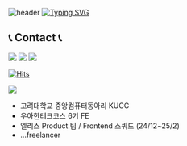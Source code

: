 <!--
**Jaymyong66/Jaymyong66** is a ✨ _special_ ✨ repository because its `README.md` (this file) appears on your GitHub profile.

Here are some ideas to get you started:

- 🔭 I’m currently working on ...
- 🌱 I’m currently learning ...
- 👯 I’m looking to collaborate on ...
- 🤔 I’m looking for help with ...
- 💬 Ask me about ...
- 📫 How to reach me: ...
- 😄 Pronouns: ...
- ⚡ Fun fact: ...
-->

![header](https://capsule-render.vercel.app/api?type=waving&color=6994CDEE&text=&animation=twinkling&height=80)
[![Typing SVG](https://readme-typing-svg.demolab.com?font=Alkatra&size=30&duration=2000&pause=1000&color=499FF7&multiline=true&random=false&width=450&lines=Welcome+to+JayMyong66+GitHub!%F0%9F%91%8B)](https://git.io/typing-svg)



## 📞 Contact 📞
 [![](https://img.shields.io/badge/Blog-grey?style=for-the-badge&logo=Tistory)](https://jayming66.tistory.com/)
 [![](https://img.shields.io/badge/Gmail-EA4335?style=for-the-badge&logo=Gmail&logoColor=white)](mailto:mjw8941@gmail.com)
 [![](https://img.shields.io/badge/Instagram-E4405F?style=for-the-badge&logo=Instagram&logoColor=white)](https://www.instagram.com/jayming66/)
 


[![Hits](https://hits.seeyoufarm.com/api/count/incr/badge.svg?url=https%3A%2F%2Fgithub.com%2FJaymyong66%2Fhit-counter&count_bg=%233D86C8&title_bg=%23555555&icon=ghostery.svg&icon_color=%23E7E7E7&title=Hi&edge_flat=true)](https://hits.seeyoufarm.com)

<a href="https://www.instagram.com/blockchain__valley/" target="_blank"><img src="https://img.shields.io/badge/#3C3C3D?style=flat-square&logo=#3C3C3D&logoColor=	#4169E1"/></a>

- 고려대학교 중앙컴퓨터동아리 KUCC 
- 우아한테크코스 6기 FE
- 엘리스 Product 팀 / Frontend 스쿼드 (24/12~25/2)
- ...freelancer
